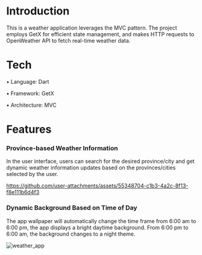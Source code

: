 <h1 align="left">Introduction</h1>
<p align="left">This is a weather application leverages the MVC pattern. The project employs GetX for efficient state management, and makes HTTP requests to OpenWeather API to fetch real-time weather data.</p>

<h1 align="left">Tech</h1>
<p align="left">• Language: Dart </p>
<p align="left">• Framework: GetX </p>
<p align="left">• Architecture: MVC </p>

<h1 align="left">Features</h1>

<h3 align="left">Province-based Weather Information</h3>
<p align="left">In the user interface, users can search for the desired province/city and get dynamic weather information updates based on the provinces/cities selected by the user.</p>


https://github.com/user-attachments/assets/55348704-c1b3-4a2c-8f13-f8e111b6d4f3



<h3 align="left">Dynamic Background Based on Time of Day</h3>
<p align="left">The app wallpaper will automatically change the time frame from 6:00 am to 6:00 pm, the app displays a bright daytime background. From 6:00 pm to 6:00 am, the background changes to a night theme.</p>

![weather_app](https://github.com/user-attachments/assets/e9d1d686-bc06-449a-99ce-370b28d574aa)

